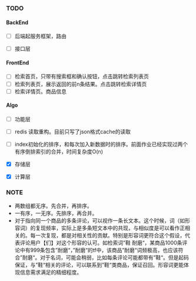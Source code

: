 ### TODO
#### BackEnd
- [ ] 后端起服务框架，路由
- [ ] 接口层


#### FrontEnd
- [ ] 检索首页，只带有搜索框和确认按钮，点击跳转检索列表页
- [ ] 检索列表页，展示返回的前n条结果。点击跳转检索详情页
- [ ] 检索详情页。商品信息

#### Algo
- [ ] 功能层
- [ ] redis 读取重构。目前只写了json格式cache的读取
- [ ] index初始化的排序，和每次加入新数据时的排序。前面作业已经实现过两个有序倒排索引的合并，时间复杂度O(n)
- [x] 存储层
- [x] 计算层


### NOTE
- 两数组都无序。先合并，再排序。
- 一有序，一无序。先排序，再合并。
- 对于指向同一个商品的多条评论，可以视作一条长文本。这个时候，词（如形容词）的复现频率，实际上是多条短文本中的共现，与相似度是可以看作正相关的。每一次复现，都是对相关性的贡献。特别是形容词更符合这个假设，代表评论用户【们】对这个形容的认可。如检索词”鞋 耐磨“，某商品1000条评论中有999条包含”耐磨“，”耐磨“的tf中，该商品”耐磨“词频极高，也应该符合”耐磨“。对于名词，可能会稍弱，比如每条评论可能都带有”鞋“。但是起码保证，与”鞋“相关的评论，可以联系到”鞋“类商品，保证召回。形容词更能体现信息需求满足的精细程度。
